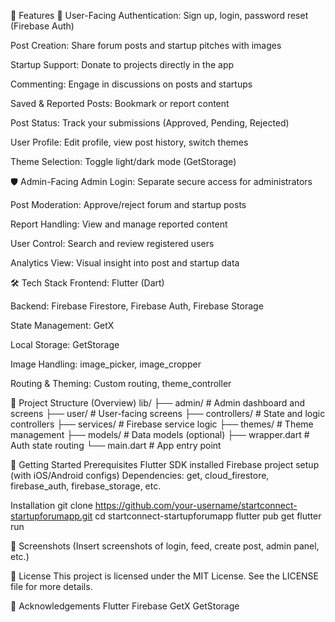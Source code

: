 📱 Features
👤 User-Facing
Authentication: Sign up, login, password reset (Firebase Auth)

Post Creation: Share forum posts and startup pitches with images

Startup Support: Donate to projects directly in the app

Commenting: Engage in discussions on posts and startups

Saved & Reported Posts: Bookmark or report content

Post Status: Track your submissions (Approved, Pending, Rejected)

User Profile: Edit profile, view post history, switch themes

Theme Selection: Toggle light/dark mode (GetStorage)

🛡️ Admin-Facing
Admin Login: Separate secure access for administrators

Post Moderation: Approve/reject forum and startup posts

Report Handling: View and manage reported content

User Control: Search and review registered users

Analytics View: Visual insight into post and startup data

🛠️ Tech Stack
Frontend: Flutter (Dart)

Backend: Firebase Firestore, Firebase Auth, Firebase Storage

State Management: GetX

Local Storage: GetStorage

Image Handling: image_picker, image_cropper

Routing & Theming: Custom routing, theme_controller

📂 Project Structure (Overview)
lib/
├── admin/                  # Admin dashboard and screens
├── user/                   # User-facing screens
├── controllers/            # State and logic controllers
├── services/               # Firebase service logic
├── themes/                 # Theme management
├── models/                 # Data models (optional)
├── wrapper.dart            # Auth state routing
└── main.dart               # App entry point


🚀 Getting Started
Prerequisites
Flutter SDK installed
Firebase project setup (with iOS/Android configs)
Dependencies: get, cloud_firestore, firebase_auth, firebase_storage, etc.

Installation
git clone https://github.com/your-username/startconnect-startupforumapp.git
cd startconnect-startupforumapp
flutter pub get
flutter run

📸 Screenshots
(Insert screenshots of login, feed, create post, admin panel, etc.)

📄 License
This project is licensed under the MIT License. See the LICENSE file for more details.

🙌 Acknowledgements
Flutter
Firebase
GetX
GetStorage
